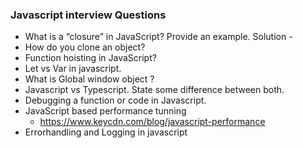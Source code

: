 ### Javascript interview Questions

* What is a “closure” in JavaScript? Provide an example.
	Solution - 
* How do you clone an object?
* Function hoisting in JavaScript?
* Let vs Var in javascript.
* What is Global window object ?
* Javascript vs Typescript. State some difference between both.
* Debugging a function or code in Javascript.
* JavaScript based performance tunning
    * https://www.keycdn.com/blog/javascript-performance
* Errorhandling and Logging in javascript



